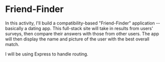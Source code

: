 # Friend-Finder

In this activity, I'll build a compatibility-based "Friend-Finder" application -- basically a dating app. This full-stack site will take in results from users' surveys, then compare their answers with those from other users. The app will then display the name and picture of the user with the best overall match. 

I will be using Express to handle routing.
